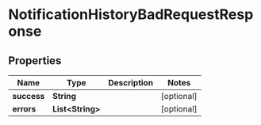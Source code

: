 

# NotificationHistoryBadRequestResponse


## Properties

| Name | Type | Description | Notes |
|------------ | ------------- | ------------- | -------------|
|**success** | **String** |  |  [optional] |
|**errors** | **List&lt;String&gt;** |  |  [optional] |



